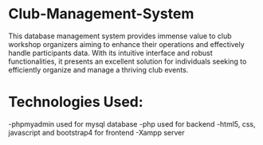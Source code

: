 # Club-Management-System
This database management system provides immense value to club workshop organizers aiming to enhance their operations and effectively handle participants data. With its intuitive interface and robust functionalities, it presents an excellent solution for individuals seeking to efficiently organize and manage a thriving club events.
# Technologies Used:
-phpmyadmin used for mysql database
-php used for backend
-html5, css, javascript and bootstrap4 for frontend
-Xampp server
